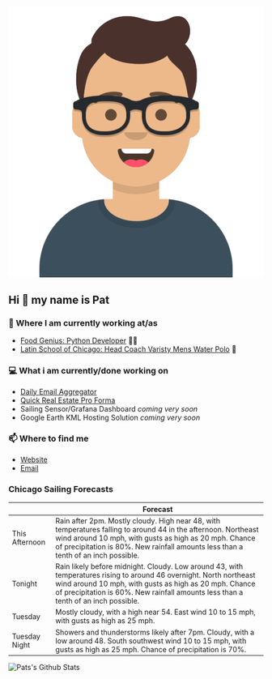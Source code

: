 [![Social banner for p-j-falconer](https://raw.githubusercontent.com/P-J-FALCONER/P-J-FALCONER/master/assets/avataaars.svg)](https://patfalconer.com/)
## Hi :wave: my name is Pat

### 💼 Where I am currently working at/as
- [Food Genius: Python Developer](https://getfoodgenius.com/) 🍔🐍
- [Latin School of Chicago: Head Coach Varisty Mens Water Polo](https://www.latinschool.org/) 🤽


### 💻 What i am currently/done working on
 - [Daily Email Aggregator](https://github.com/P-J-FALCONER/dott_daily_mail)
 - [Quick Real Estate Pro Forma](https://github.com/P-J-FALCONER/henry)
 - Sailing Sensor/Grafana Dashboard *coming very soon*
 - Google Earth KML Hosting Solution *coming very soon*

### 📫 Where to find me
 - [Website](https://patfalconer.com/)
 - [Email](mailto:patrick.j.falconer@gmail.com)


### Chicago Sailing Forecasts
|   | Forecast  |
|---|---|
| This Afternoon | Rain after 2pm. Mostly cloudy. High near 48, with temperatures falling to around 44 in the afternoon. Northeast wind around 10 mph, with gusts as high as 20 mph. Chance of precipitation is 80%. New rainfall amounts less than a tenth of an inch possible. |
| Tonight | Rain likely before midnight. Cloudy. Low around 43, with temperatures rising to around 46 overnight. North northeast wind around 10 mph, with gusts as high as 20 mph. Chance of precipitation is 60%. New rainfall amounts less than a tenth of an inch possible. |
| Tuesday | Mostly cloudy, with a high near 54. East wind 10 to 15 mph, with gusts as high as 25 mph. |
| Tuesday Night | Showers and thunderstorms likely after 7pm. Cloudy, with a low around 48. South southwest wind 10 to 15 mph, with gusts as high as 25 mph. Chance of precipitation is 70%. |

![Pats's Github Stats](https://github-readme-stats.vercel.app/api?username=p-j-falconer&show_icons=true&theme=radical)
